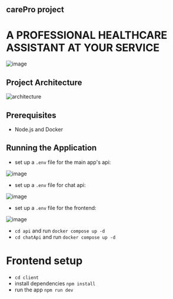 ## carePro project

# A PROFESSIONAL HEALTHCARE ASSISTANT AT YOUR SERVICE

![image](https://github.com/YOUNESELKACIMI/carePro/assets/119015253/15a7ee5b-c1b7-4118-b697-836ae139e57a)

## Project Architecture

![architecture](https://github.com/YOUNESELKACIMI/carePro/assets/119015253/86e92e5a-3f32-4ed2-b7b0-1f230c68a377)


## Prerequisites

- Node.js and Docker

## Running the Application

- set up a `.env` file for the main app's api:
  
![image](https://github.com/YOUNESELKACIMI/carePro/assets/119015253/f1194686-6529-4796-9d49-d6264695fd58)
  
- set up a `.env` file for chat api:
  
![image](https://github.com/YOUNESELKACIMI/carePro/assets/119015253/da89bfda-2005-4645-9b28-e5b880481108)

- set up a `.env` file for the frontend:

![image](https://github.com/YOUNESELKACIMI/carePro/assets/119015253/41d9ce27-24e8-44e4-be34-46f3f696675d)  

- `cd api` and run `docker compose up -d`
- `cd chatApi` and run `docker compose up -d`

# Frontend setup

- `cd client`
- install dependencies `npm install`
- run the app `npm run dev`
